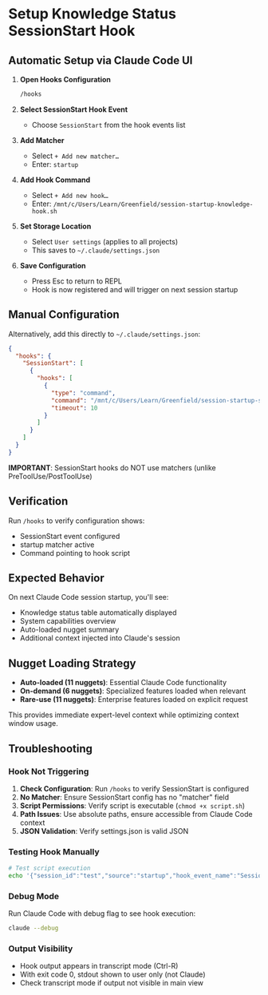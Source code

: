 # Setup Knowledge Status SessionStart Hook

## Automatic Setup via Claude Code UI

1. **Open Hooks Configuration**
   ```bash
   /hooks
   ```

2. **Select SessionStart Hook Event**
   - Choose `SessionStart` from the hook events list

3. **Add Matcher**
   - Select `+ Add new matcher…`
   - Enter: `startup`

4. **Add Hook Command** 
   - Select `+ Add new hook…`
   - Enter: `/mnt/c/Users/Learn/Greenfield/session-startup-knowledge-hook.sh`

5. **Set Storage Location**
   - Select `User settings` (applies to all projects)
   - This saves to `~/.claude/settings.json`

6. **Save Configuration**
   - Press Esc to return to REPL
   - Hook is now registered and will trigger on next session startup

## Manual Configuration

Alternatively, add this directly to `~/.claude/settings.json`:

```json
{
  "hooks": {
    "SessionStart": [
      {
        "hooks": [
          {
            "type": "command",
            "command": "/mnt/c/Users/Learn/Greenfield/session-startup-simple.sh",
            "timeout": 10
          }
        ]
      }
    ]
  }
}
```

**IMPORTANT**: SessionStart hooks do NOT use matchers (unlike PreToolUse/PostToolUse)

## Verification

Run `/hooks` to verify configuration shows:
- SessionStart event configured
- startup matcher active  
- Command pointing to hook script

## Expected Behavior

On next Claude Code session startup, you'll see:
- Knowledge status table automatically displayed
- System capabilities overview  
- Auto-loaded nugget summary
- Additional context injected into Claude's session

## Nugget Loading Strategy

- **Auto-loaded (11 nuggets)**: Essential Claude Code functionality
- **On-demand (6 nuggets)**: Specialized features loaded when relevant
- **Rare-use (11 nuggets)**: Enterprise features loaded on explicit request

This provides immediate expert-level context while optimizing context window usage.

## Troubleshooting

### Hook Not Triggering
1. **Check Configuration**: Run `/hooks` to verify SessionStart is configured
2. **No Matcher**: Ensure SessionStart config has no "matcher" field  
3. **Script Permissions**: Verify script is executable (`chmod +x script.sh`)
4. **Path Issues**: Use absolute paths, ensure accessible from Claude Code context
5. **JSON Validation**: Verify settings.json is valid JSON

### Testing Hook Manually
```bash
# Test script execution
echo '{"session_id":"test","source":"startup","hook_event_name":"SessionStart"}' | ./session-startup-simple.sh
```

### Debug Mode
Run Claude Code with debug flag to see hook execution:
```bash
claude --debug
```

### Output Visibility
- Hook output appears in transcript mode (Ctrl-R)
- With exit code 0, stdout shown to user only (not Claude)
- Check transcript mode if output not visible in main view